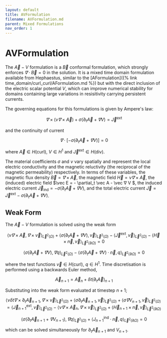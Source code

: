 ```yaml
---
layout: default
title: AVFormulation
filename: AVFormulation.md
parent: Mixed Formulations
nav_order: 1
---
```

# AVFormulation
The $\vec A-V$ formulation is a $\vec B$ conformal formulation, which strongly enforces $\vec ∇ \cdot \vec B = 0$ in the solution. It is a mixed time domain formulation available from Hephaestus, similar to the [AFormulation]({% link time_domain/curl_curl/AFormulation.md %}) but with the direct inclusion of the electric scalar potential $V$, which can improve numerical stability for domains containing large variations in resisitivity carrying persistent currents. 

The governing equations for this formulations is given by Ampere's law:

$$
\vec ∇× \left(ν \vec ∇× \vec A\right) +σ\left(\partial_t \vec A + \vec ∇ V \right) = \vec J^\mathrm{ext}
$$

and the continuity of current

$$
\vec ∇ \cdot \left[-σ\left(\partial_t \vec A + \vec ∇ V \right) \right] = 0
$$

where $\vec A ∈ H(\mathrm{curl})$, $V ∈ H^1$ and $\vec J^\mathrm{ext} ∈ H(\mathrm{div})$.

The material coefficients $σ$ and $ν$ vary spatially and represent the local electric conductivity and the magnetic reluctivity (the reciprocal of the magnetic permeability) respectively. In terms of these variables, the magnetic flux density $\vec B = \vec ∇ × \vec A$, the magnetic field $\vec H = ν \vec ∇× \vec A$, the (induced) electric field $\vec E = - \partial_t \vec A - \vec ∇ V $, the induced electric current $\vec J_\mathrm{ind} = - σ\left(\partial_t \vec A + \vec ∇ V\right)$, and the total electric current $\vec J = \vec J^\mathrm{ext} - σ\left(\partial_t \vec A + \vec ∇ V\right)$.


## Weak Form
The $\vec A-V$ formulation is solved using the weak form

$$
\langle ν \vec ∇× \vec A, \vec ∇× \vec v \rangle_{\vec L^2(\Omega)} + \left\langle σ \left(\partial_t \vec A + \vec ∇ V\right), \vec v \right\rangle_{\vec L^2(\Omega)} - \langle \vec J^\mathrm{ext}, \vec v\rangle_{\vec L^2(\Omega)} - \langle \vec H × \vec n, \vec v\rangle_{\vec L^2(\partial \Omega)} = 0
$$

$$
\left\langle σ \left(\partial_t \vec A + \vec ∇ V\right), \vec ∇ q \right\rangle_{\vec L^2(\Omega)} - \left\langle σ \left(\partial_t \vec A + \vec ∇ V\right)\cdot \vec n, q \right\rangle_{\vec L^2(\partial \Omega)} = 0
$$

where the test functions $\vec v ∈ H(\mathrm{curl})$, $q ∈ H^1$. Time discretisation is performed using a backwards Euler method, 

$$
\vec A_{n+1} = \vec A_{n} + \delta t \left(\partial_t \vec A\right)_{n+1}
$$

Substituting into the weak form evaluated at timestep $n+1$;

$$
\langle ν \delta t \vec ∇× \partial_t \vec A_{n+1}, \vec ∇× \vec v \rangle_{\vec L^2(\Omega)} +
\langle  σ \partial_t \vec A_{n+1}, \vec v \rangle_{\vec L^2(\Omega)} + \langle  σ \vec ∇ V_{n+1}, \vec v \rangle_{\vec L^2(\Omega)} = \langle \vec J_{n+1}^\mathrm{ext}, \vec v\rangle_{\vec L^2(\Omega)} -\langle ν \vec ∇× \vec A_n, \vec ∇× \vec v \rangle_{\vec L^2(\Omega)} + \langle \vec H_{n+1} × \vec n, \vec v\rangle_{\vec L^2(\partial \Omega)}
$$

$$
\left\langle σ \left(\partial_t \vec A_{n+1} + \vec ∇ V_{n+1}\right), \vec ∇ q \right\rangle_{\vec L^2(\Omega)} + \left\langle  J_{n+1}^\mathrm{ind} \cdot \vec n, q \right\rangle_{\vec L^2(\partial \Omega)} = 0
$$

which can be solved simultaneously for $\partial_t \vec A_{n+1}$ and $V_{n+1}$.